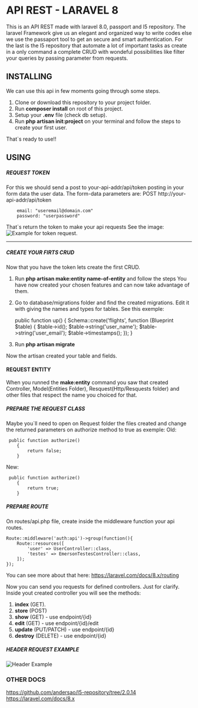 # API REST - LARAVEL 8
This is an API REST made with laravel 8.0, passport and l5 repository.
The laravel Framework give us an elegant and organized way to write codes else we use the passaport tool to get an secure and smart authentication. For the last is the l5 repository that automate a lot of important tasks as create in a only command a complete CRUD with wondeful possibilities like filter your queries by passing parameter from requests.

## INSTALLING
We can use this api in few moments going through some steps.
1. Clone or download this repository to your project folder.
1. Run **composer install** on root of this project.
1. Setup your **.env** file (check db setup).
1. Run **php artisan init:project** on your terminal and follow the steps to create your first user.

That`s ready to use!!

## USING

##### REQUEST TOKEN
For this we should send a post to your-api-addr/api/token posting in your form data the user data.
The form-data parameters are:
POST http://your-api-addr/api/token

        email: "useremail@domain.com"
        password: "userpassword"

That`s return the token to make your api requests
See the image:
![Example for token request](http://conectes.com.br/api_laravel_docs/posttokenex.png "Example for token request").

------------


##### CREATE YOUR FIRTS CRUD
Now that you have the token lets create the first CRUD.
1. Run **php artisan make:entity name-of-entity** and follow the steps
You have now created your chosen features and can now take advantage of them.
1. Go to database/migrations folder and find the created migrations. Edit it with giving the names and types for tables.
See this exemple:


     public function up()
        {
            Schema::create('flights', function (Blueprint $table) {
                $table->id();
                $table->string('user_name');
                $table->string('user_email');
                $table->timestamps();
            });
        }
1. Run **php artisan migrate**

Now the artisan created your table and fields.

#### REQUEST ENTITY
When you runned the **make:entity** command you saw that created Controller, Model(Entities Folder), Resquest(Http/Resquests folder) and other files that respect the name you choiced for that. 
##### PREPARE THE REQUEST CLASS
Maybe you`ll need to open on Request folder the files created and change the returned parameters on authorize method  to true as exemple:
Old:


     public function authorize()
        {
            return false;
        }

New:


     public function authorize()
        {
            return true;
        }

##### PREPARE ROUTE
On routes/api.php file, create inside the middleware function your api routes.


    Route::middleware('auth:api')->group(function(){
        Route::resources([
            'user' => UserController::class,
            'testes' => EmersonTestesController::class,
        ]);
    });
You can see more about that here:
https://laravel.com/docs/8.x/routing

Now you can send you requests for defined controllers.
Just for clarify. Inside yout created controller you will see the methods:
1. **index** (GET).
1. **store** (POST)
1. **show** (GET) - use  endpoint/{id}
1. **edit** (GET) - use endpoint/{id}/edit
1. **update** (PUT/PATCH) - use endpoint/{id}
1. **destroy** (DELETE) - use endpoint/{id}

##### HEADER REQUEST EXAMPLE
![Header Example](http://conectes.com.br/api_laravel_docs/requestheader.png)
### OTHER DOCS
https://github.com/andersao/l5-repository/tree/2.0.14
https://laravel.com/docs/8.x